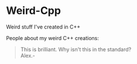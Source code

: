 # Weird-Cpp
Weird stuff I've created in C++

People about my weird C++ creations:
> This is brilliant. Why isn't this in the standard?  
> Alex.-

